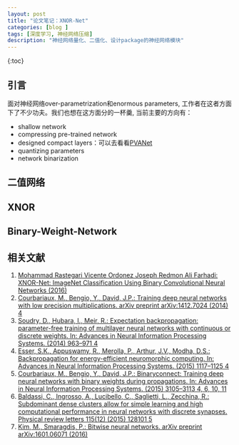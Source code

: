 ```yaml
---
layout: post
title: "论文笔记：XNOR-Net"
categories: [blog ]
tags: [深度学习, 神经网络压缩]
description: "神经网络量化、二值化、设计package的神经网络模块"
---
```

{:toc}

## 引言

面对神经网络over-parametrization和enormous parameters, 工作者在这者方面下了不少功夫。我们也想在这方面分的一杯羹, 当前主要的方向有：
- shallow network
- compressing pre-trained network
- designed compact layers：可以去看看[PVANet](http://cwlseu.github.io/PVANet)
- quantizing parameters
- network binarization

## 二值网络

## XNOR

## Binary-Weight-Network

## 相关文献
1. [Mohammad Rastegari Vicente Ordonez Joseph Redmon Ali Farhadi: XNOR-Net: ImageNet Classification Using Binary Convolutional Neural Networks (2016)](https://arxiv.org/abs/1603.05279)
2. [Courbariaux, M., Bengio, Y., David, J.P.: Training deep neural networks with low precision multiplications. arXiv preprint arXiv:1412.7024 (2014) 4](https://arxiv.org/abs/1412.7024)
3. [Soudry, D., Hubara, I., Meir, R.: Expectation backpropagation: parameter-free training of multilayer neural networks with continuous or discrete weights. In: Advances in Neural Information Processing Systems. (2014) 963–971 4](http://papers.nips.cc/paper/5269-expectation-backpropagation-parameter-free-training-of-multilayer-neural-networks-with-continuous-or-discrete-weights.pdf)
4. [Esser, S.K., Appuswamy, R., Merolla, P., Arthur, J.V., Modha, D.S.: Backpropagation for energy-efficient neuromorphic computing. In: Advances in Neural Information Processing Systems. (2015) 1117–1125 4](https://papers.nips.cc/paper/5862-backpropagation-for-energy-efficient-neuromorphic-computing) 
5. [Courbariaux, M., Bengio, Y., David, J.P.: Binaryconnect: Training deep neural networks with binary weights during propagations. In: Advances in Neural Information Processing Systems. (2015) 3105–3113 4, 6, 10, 11](https://www.arxiv.org/abs/1511.00363) 
6. [Baldassi, C., Ingrosso, A., Lucibello, C., Saglietti, L., Zecchina, R.: Subdominant dense clusters allow for simple learning and high computational performance in neural networks with discrete synapses. Physical review letters 115(12) (2015) 128101 5](https://arxiv.org/abs/1509.05753v1) 
7. [Kim, M., Smaragdis, P.: Bitwise neural networks. arXiv preprint arXiv:1601.06071 (2016)](https://arxiv.org/abs/1601.06071)
